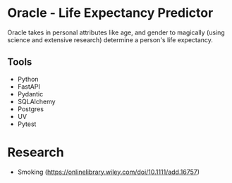 # Oracle - Life Expectancy Predictor

Oracle takes in personal attributes like age, and gender to magically (using science and extensive research) determine a person's life expectancy.

## Tools

- Python
- FastAPI
- Pydantic
- SQLAlchemy
- Postgres
- UV
- Pytest

# Research

- Smoking (https://onlinelibrary.wiley.com/doi/10.1111/add.16757)
